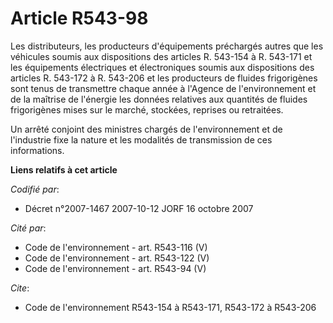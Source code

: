 # Article R543-98

Les distributeurs, les producteurs d'équipements préchargés autres que les véhicules soumis aux dispositions des articles R.
543-154 à R. 543-171 et les équipements électriques et électroniques soumis aux dispositions des articles R. 543-172 à R.
543-206 et les producteurs de fluides frigorigènes sont tenus de transmettre chaque année à l'Agence de l'environnement et de
la maîtrise de l'énergie les données relatives aux quantités de fluides frigorigènes mises sur le marché, stockées, reprises
ou retraitées.

Un arrêté conjoint des ministres chargés de l'environnement et de l'industrie fixe la nature et les modalités de transmission
de ces informations.

**Liens relatifs à cet article**

_Codifié par_:

  - Décret n°2007-1467 2007-10-12 JORF 16 octobre 2007

_Cité par_:

  - Code de l'environnement - art. R543-116 (V)
  - Code de l'environnement - art. R543-122 (V)
  - Code de l'environnement - art. R543-94 (V)

_Cite_:

  - Code de l'environnement R543-154 à R543-171, R543-172 à R543-206
